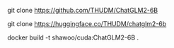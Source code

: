 git clone https://github.com/THUDM/ChatGLM2-6B

git clone https://huggingface.co/THUDM/chatglm2-6b

docker build -t shawoo/cuda:ChatGLM2-6B .
